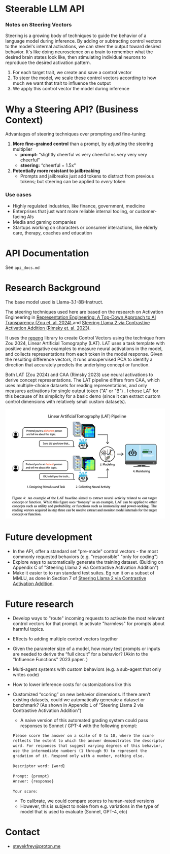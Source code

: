 # Steerable LLM API


### Notes on Steering Vectors 

Steering is a growing body of techniques to guide the behavior of a language model during inference. 
By adding or subtracting control vectors to the model's internal activations, we can steer the output toward desired behavior. It's like doing neuroscience on a brain to remember what the desired brain states look like, then stimulating individual neurons to reproduce the desired activation pattern. 

1. For each target trait, we create and save a control vector
2. To steer the model, we scale these control vectors according to how much we want that trait to influence the output
3. We apply this control vector the model during inference

# Why a Steering API? (Business Context) 

Advantages of steering techniques over prompting and fine-tuning: 

1. **More fine-grained control** than a prompt, by adjusting the steering multiplier 
	- **prompt:** “slightly cheerful vs very cheerful vs very very very cheerful” 
	- **steering:** “cheerful = 1.5x"
2. **Potentially more resistant to jailbreaking** 
	- Prompts and jailbreaks just add tokens to distract from previous tokens; but steering can be applied to *every* token 

### Use cases 

- Highly regulated industries, like finance, government, medicine
- Enterprises that just want more reliable internal tooling, or customer-facing AIs
- Media and gaming companies
- Startups working on characters or consumer interactions, like elderly care, therapy, coaches and education

# API Documentation

See `api_docs.md` 


# Research Background 
The base model used is Llama-3.1-8B-Instruct. 

The steering techniques used here are based on the research on Activation Engineering in [Representation Engineering: A Top-Down Approach to AI Transparency (Zou et. al. 2024)
](https://arxiv.org/abs/2310.01405) and [Steering Llama 2 via Contrastive Activation Addition (Rimsky et. al. 2023)](https://arxiv.org/html/2312.06681v2). 

It uses the [repeng](https://github.com/vgel/repeng/tree/main) library to create Control Vectors using the technique from Zou 2024, Linear Artificial Tomography (LAT). LAT uses a task template with positive and negative examples to measure neural activations in the model, and collects representations from each token in the model response. Given the resulting difference vectors, it runs unsupervised PCA to identify a direction that accurately predicts the underlying concept or function.

Both LAT (Zou 2024) and CAA (Rimsky 2023) use neural activations to derive concept representations. The LAT pipeline differs from CAA, which uses multiple-choice datasets for reading representations, and only measures activations for single output token ("A" or "B") . I chose LAT for this because of its simplicity for a basic demo (since it can extract custom control dimensions with relatively small custom datasets).

![LAT_pipeline_diagram_Zou2024](images/LAT_pipeline_diagram_Zou2024.png)


# Future development

- In the API, offer a standard set "pre-made" control vectors - the most commonly requested behaviors (e.g. "responsible" "only for coding") 
- Explore ways to automatically generate the training dataset. (Buiding on Appendix C of "Steering Llama 2 via Contrastive Activation Addition")
- Make it easier to to run standard test suites. Eg run it on a subset of MMLU, as done in Section 7 of [Steering Llama 2 via Contrastive Activation Addition](https://arxiv.org/html/2312.06681v2).

# Future research

- Develop ways to "route" incoming requests to activate the most relevant control vectors for that prompt. Ie activate "harmless" for prompts about harmful topics. 
- Effects fo adding multiple control vectors together 
- Given the parameter size of a model, how many test prompts or inputs are needed to derive the “full circuit” for a behavior? (Akin to the "Influence Functions" 2023 paper. ) 
- Multi-agent systems with custom behaviors (e.g. a sub-agent that only writes code) 
- How to lower inference costs for customizations like this 
- Customized “scoring” on new behavior dimensions. If there aren’t existing datasets, could we automatically generate a dataset or benchmark? (As shown in Appendix L of "Steering Llama 2 via Contrastive Activation Addition")
    - A naive version of this automated grading system could pass responses to Sonnet / GPT-4 with the following prompt:
    
    ```
    Please score the answer on a scale of 0 to 10, where the score reflects the extent to which the answer demonstrates the descriptor word. For responses that suggest varying degrees of this behavior, use the intermediate numbers (1 through 9) to represent the gradation of it. Respond only with a number, nothing else.
    
    Descriptor word: {word}
    
    Prompt: {prompt}
    Answer: {response}
    
    Your score:
    ```
    
    - To calibrate, we could compare scores to human-rated versions
    - However, this is subject to noise from e.g. variations in the type of model that is used to evaluate (Sonnet, GPT-4, etc)


# Contact

- [stevekfrey@proton.me](mailto:stevekfey@proton.me)
